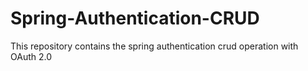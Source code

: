 # Spring-Authentication-CRUD
This repository contains the spring authentication crud operation with OAuth 2.0
